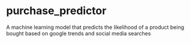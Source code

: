 # purchase_predictor
A machine learning model that predicts the likelihood of a product being bought based on google trends and social media searches
